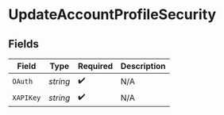 # UpdateAccountProfileSecurity


## Fields

| Field              | Type               | Required           | Description        |
| ------------------ | ------------------ | ------------------ | ------------------ |
| `OAuth`            | *string*           | :heavy_check_mark: | N/A                |
| `XAPIKey`          | *string*           | :heavy_check_mark: | N/A                |